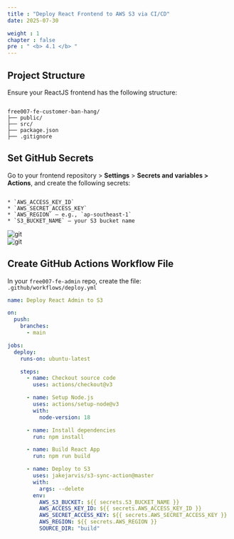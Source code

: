 ```yaml
---
title : "Deploy React Frontend to AWS S3 via CI/CD"
date: 2025-07-30

weight : 1
chapter : false
pre : " <b> 4.1 </b> "
---
```


## Project Structure

Ensure your ReactJS frontend has the following structure:

```

free007-fe-customer-ban-hang/
├── public/
├── src/
├── package.json
├── .gitignore

```

## Set GitHub Secrets

Go to your frontend repository > **Settings** > **Secrets and variables > Actions**, and create the following secrets:

```

* `AWS_ACCESS_KEY_ID`
* `AWS_SECRET_ACCESS_KEY`
* `AWS_REGION` – e.g., `ap-southeast-1`
* `S3_BUCKET_NAME` – your S3 bucket name

```

![git](/images/4.deploy/git1.png)  
![git](/images/4.deploy/git2.png)

## Create GitHub Actions Workflow File

In your `free007-fe-admin` repo, create the file: `.github/workflows/deploy.yml`

```yaml
name: Deploy React Admin to S3

on:
  push:
    branches:
      - main

jobs:
  deploy:
    runs-on: ubuntu-latest

    steps:
      - name: Checkout source code
        uses: actions/checkout@v3

      - name: Setup Node.js
        uses: actions/setup-node@v3
        with:
          node-version: 18

      - name: Install dependencies
        run: npm install

      - name: Build React App
        run: npm run build

      - name: Deploy to S3
        uses: jakejarvis/s3-sync-action@master
        with:
          args: --delete
        env:
          AWS_S3_BUCKET: ${{ secrets.S3_BUCKET_NAME }}
          AWS_ACCESS_KEY_ID: ${{ secrets.AWS_ACCESS_KEY_ID }}
          AWS_SECRET_ACCESS_KEY: ${{ secrets.AWS_SECRET_ACCESS_KEY }}
          AWS_REGION: ${{ secrets.AWS_REGION }}
          SOURCE_DIR: "build"
```
